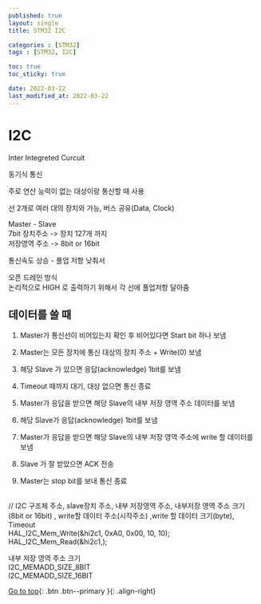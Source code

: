 ```yaml
---
published: true
layout: single
title: STM32 I2C

categories : [STM32]
tags : [STM32, I2C]

toc: true
toc_sticky: true

date: 2022-03-22
last_modified_at: 2022-03-22
---
```


# I2C

Inter Integreted Curcuit  
  
동기식 통신  
  
주로 연산 능력이 없는 대상이랑 통신할 때 사용  
  
선 2개로 여러 대의 장치와 가능, 버스 공유(Data, Clock)  

Master - Slave  
7bit 장치주소 -> 장치 127개 까지   
저장영역 주소 -> 8bit or 16bit  
  
통신속도 상승 - 풀업 저항 낮춰서  
  
오픈 드레인 방식   
논리적으로 HIGH 로 출력하기 위해서 각 선에 풀업저항 달아줌  
  
## 데이터를 쓸 때
  
1. Master가 통신선이 비어있는지 확인 후 비어있다면 Start bit 하나 보냄
  
2. Master는 모든 장치에 통신 대상의 장치 주소 + Write(0) 보냄
  
3. 해당 Slave 가 있으면 응답(acknowledge) 1bit를 보냄
  
4. Timeout 때까지 대기, 대상 없으면 통신 종료
  
5. Master가 응답을 받으면 해당 Slave의 내부 저장 영역 주소 데이터를 보냄 
  
6.  해당 Slave가 응답(acknowledge) 1bit를 보냄
  
7. Master가 응답을 받으면 해당 Slave의 내부 저장 영역 주소에 write 할 데이터를 보냄
  
8. Slave 가 잘 받았으면 ACK 전송
  
9. Master는 stop bit를 보내 통신 종료
  
 
## 

// I2C 구조체 주소, slave장치 주소, 내부 저장영역 주소, 내부저장 영역 주소 크기(8bit or 16bit) , write할 데이터 주소(시작주소) ,write 할 데이터 크기(byte), Timeout  
HAL_I2C_Mem_Write(&hi2c1, 0xA0, 0x00, 10, 10);  
HAL_I2C_Mem_Read(&hi2c1,);  
  
내부 저장 영역 주소 크기   
I2C_MEMADD_SIZE_8BIT   
I2C_MEMADD_SIZE_16BIT  
  
[Go to top](#){: .btn .btn--primary }{: .align-right}